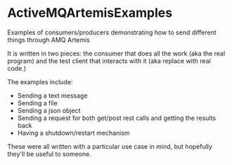 # ActiveMQArtemisExamples
Examples of consumers/producers demonstrating how to send different things through AMQ Artemis

It is written in two pieces: the consumer that does all the work (aka the real program) and the test client that interacts with it (aka replace with real code.)

The examples include:
- Sending a text message
- Sending a file
- Sending a json object
- Sending a request for both get/post rest calls and getting the results back
- Having a shutdown/restart mechanism

These were all written with a particular use case in mind, but hopefully they'll be useful to someone.
